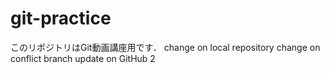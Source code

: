 # git-practice
このリポジトリはGit動画講座用です．
change on local repository
change on conflict branch
update on GitHub 2
